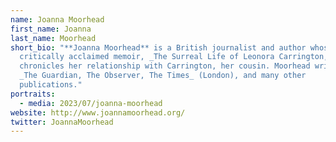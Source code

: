 ```yaml
---
name: Joanna Moorhead
first_name: Joanna
last_name: Moorhead
short_bio: "**Joanna Moorhead** is a British journalist and author whose
  critically acclaimed memoir, _The Surreal Life of Leonora Carrington,_
  chronicles her relationship with Carrington, her cousin. Moorhead writes for
  _The Guardian, The Observer, The Times_ (London), and many other
  publications."
portraits:
  - media: 2023/07/joanna-moorhead
website: http://www.joannamoorhead.org/
twitter: JoannaMoorhead
---
```


